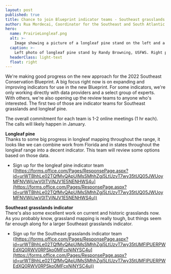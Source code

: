 ```yaml
---
layout: post
published: true
title: Chance to join Blueprint indicator teams - Southeast grasslands and longleaf pine
author: Rua Mordecai, Coordinator for the Southeast and South Atlantic Blueprints
hero:
  name: PrairieLongleaf.png
  alt: >-
    Image showing a picture of a longleaf pine stand on the left and a Piedmont prairie on the right.
  caption: >-
    Left photo of longleaf pine stand by Randy Browning, USFWS. Right photo of Piedmont prairie by Rua Mordecai, USFWS.
  headerClass: light-text
  float: right
---
```

We're making good progress on the new approach for the 2022 Southeast Conservation Blueprint. A big focus right now is on expanding and improving indicators for use in the new Blueprint. For some indicators, we're only working directly with data providers and a select group of experts. With others, we're also opening up the review teams to anyone who's interested. The first two of those are indicator teams for Southeast grasslands and longleaf pine. <!--more-->

The overall commitment for each team is 1-2 online meetings (1 hr each). The calls will likely happen in January.

**Longleaf pine**  
Thanks to some big progress in longleaf mapping throughout the range, it looks like we can combine work from Florida and in states throughout the longleaf range into a decent indicator. This team will review some options based on those data.

- Sign up for the longleaf pine indicator team ([https://forms.office.com/Pages/ResponsePage.aspx?id=urWTBhhLe02TQfMvQApUlMsSMhhZgj5LtUzvT7wy35tUQ05JWUoyMFNVWjUwV0lTVjNJV1E5NENHWS4u](https://forms.office.com/Pages/ResponsePage.aspx?id=urWTBhhLe02TQfMvQApUlMsSMhhZgj5LtUzvT7wy35tUQ05JWUoyMFNVWjUwV0lTVjNJV1E5NENHWS4u))

**Southeast grasslands indicator**  
There's also some excellent work on current and historic grasslands now. As you probably know, grassland mapping is really tough, but things seem far enough along for a larger Southeast grasslands indicator. 

- Sign up for the Southeast grasslands indicator team ([https://forms.office.com/Pages/ResponsePage.aspx?id=urWTBhhLe02TQfMvQApUlMsSMhhZgj5LtUzvT7wy35tUMFlPUERPWEdXQ0RWV0RPSko0MFcxNjNYSC4u](https://forms.office.com/Pages/ResponsePage.aspx?id=urWTBhhLe02TQfMvQApUlMsSMhhZgj5LtUzvT7wy35tUMFlPUERPWEdXQ0RWV0RPSko0MFcxNjNYSC4u))
